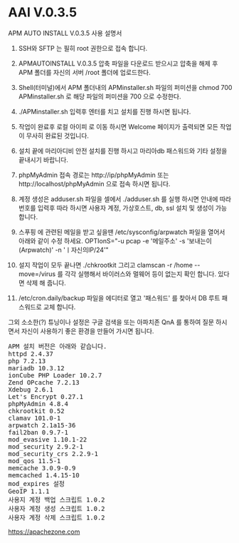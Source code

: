 # AAI V.0.3.5
APM AUTO INSTALL V.0.3.5 사용 설명서

1. SSH와 SFTP 는 필히 root 권한으로 접속 합니다.

2. APMAUTOINSTALL V.0.3.5 압축 파일을 다운로드 받으시고 압축을 해제 후 APM 폴더를 자신의 서버 /root 폴더에 업로드한다.

3. Shell(터미널)에서 APM 폴더내의 APMinstaller.sh 파일의 퍼미션을 chmod 700 APMinstaller.sh 로 해당 파일의 퍼미션을 700 으로 수정한다.

4. ./APMinstaller.sh 입력후 엔터를 치고 설치를 진행 하시면 됩니다.

5. 작업이 완료후 로컬 아이피 로 이동 하시면 Welcome 페이지가 출력되면 모든 작업이 무사히 완료된 것입니다.

6. 설치 끝에 마리아디비 안전 설치를 진행 하시고 마리아db 패스워드와 기타 설정을 끝내시기 바랍니다.

7. phpMyAdmin 접속 경로는 http://ip/phpMyAdmin 또는 http://localhost/phpMyAdmin 으로 접속 하시면 됩니다.

8. 계정 생성은 adduser.sh 파일을 셀에서 ./adduser.sh 를 실행 하시면 안내에 따라 번호를 입력후 따라 하시면 사용자 계정, 가상호스트, db, ssl 설치 및 생성이 가능 합니다.

9. 스푸핑 에 관련된 메일을 받고 싶을땐 /etc/sysconfig/arpwatch 파일을 열어서 아래와 같이 수정 하세요.
   OPTIonS="-u pcap -e '메일주소' -s '보내는이(Arpwatch)' -n 'ㅣ자신의IP/24'"

10. 설지 작업이 모두 끝나면 ./chkrootkit 그리고 clamscan -r /home --move=/virus 를 각각 실행해서 바이러스와 멀웨어 등이 없는지 확인 합니다. 있다면 삭제 해 줍니다.

11. /etc/cron.daily/backup 파일을 에디터로 열고 '패스워드' 를 찾아서 DB 루트 패스워드로 교체 합니다.


그외 소소한(?) 튜닝이나 설정은 구글 검색을 또는 아파치존 QnA 를 통하여 질문 하시면서 자신이 사용하기 좋은 환경을 만들어 가시면 됩니다.

<pre>
APM 설치 버전은 아래와 같습니다.
httpd 2.4.37
php 7.2.13
mariadb 10.3.12
ionCube PHP Loader 10.2.7
Zend OPcache 7.2.13
Xdebug 2.6.1
Let's Encrypt 0.27.1
phpMyAdmin 4.8.4
chkrootkit 0.52
clamav 101.0-1
arpwatch 2.1a15-36
fail2ban 0.9.7-1
mod_evasive 1.10.1-22
mod_security 2.9.2-1
mod_security_crs 2.2.9-1
mod_qos 11.5-1
memcache 3.0.9-0.9
memcached 1.4.15-10
mod_expires 설정
GeoIP 1.1.1
사용지 계정 백업 스크립트 1.0.2
사용자 계정 생성 스크립트 1.0.2
사용자 계정 삭제 스크립트 1.0.2
</pre>

https://apachezone.com
